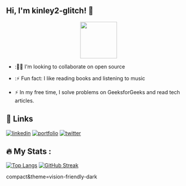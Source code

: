 ## Hi, I'm kinley2-glitch! 👋

<div id="header" align="center">
  <img src="https://media.giphy.com/media/M9gbBd9nbDrOTu1Mqx/giphy.gif" width="100"/>
</div>

- :👯‍♀️ I'm looking to collaborate on open source

- :⚡️ Fun fact: I like reading books and listening to music

- :zap: In my free time, I solve problems on GeeksforGeeks and read tech articles.

## 🔗 Links

[![linkedin](https://img.shields.io/badge/linkedin-0A66C2?style=for-the-badge&logo=linkedin&logoColor=white)](https://www.linkedin.com/in/kinley-rabgay-0767931b9/)
[![portfolio](https://img.shields.io/badge/instagram-F56040?style=for-the-badge&logo=instagram&logoColor=white)](https://www.instagram.com/kinley_120801/)
[![twitter](https://img.shields.io/badge/twitter-1DA1F2?style=for-the-badge&logo=twitter&logoColor=white)](https://twitter.com/Kinley_120801)

## :fire: My Stats :

[![Top Langs](https://github-readme-stats.vercel.app/api/top-langs/?username=kinley2-glitch&theme=dark&background=000000)](https://github.com/anuraghazra/github-readme-stats)
[![GitHub Streak](http://github-readme-streak-stats.herokuapp.com?user=kinley2-glitch&theme=dark&background=000000)](https://git.io/streak-stats)



compact&theme=vision-friendly-dark
